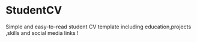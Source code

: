 # StudentCV
Simple and easy-to-read student CV template including education,projects ,skills and social media links !
